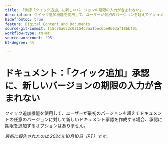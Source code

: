 ```yaml
---
title: 「承認「クイック追加」に新しいバージョンの期限の入力が含まれない」
description: クイック追加機能を使用して、ユーザーが最初のバージョンを超えてドキュメントの任意のバージョンに対して新しいドキュメント承認を作成する場合、承認に期限を追加するオプションはありません。
hidefromtoc: true
feature: Digital Content and Documents
source-git-commit: f15c76a622c02154c3aa1bec6be9603af18bbf91
workflow-type: tm+mt
source-wordcount: '95'
ht-degree: 4%

---
```


# ドキュメント：「クイック追加」承認に、新しいバージョンの期限の入力が含まれない

クイック追加機能を使用して、ユーザーが最初のバージョンを超えてドキュメントの任意のバージョンに対して新しいドキュメント承認を作成する場合、承認に期限を追加するオプションはありません。

_最初に報告されたのは 2024年10月10日（PT）です。_
